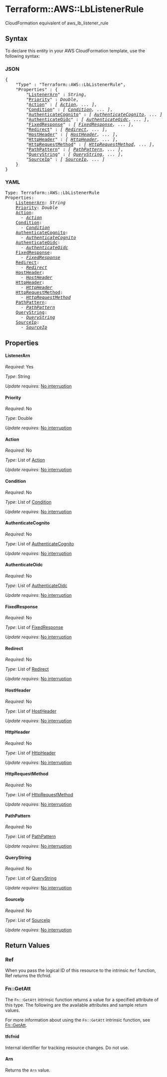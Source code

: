 # Terraform::AWS::LbListenerRule

CloudFormation equivalent of aws_lb_listener_rule

## Syntax

To declare this entity in your AWS CloudFormation template, use the following syntax:

### JSON

<pre>
{
    "Type" : "Terraform::AWS::LbListenerRule",
    "Properties" : {
        "<a href="#listenerarn" title="ListenerArn">ListenerArn</a>" : <i>String</i>,
        "<a href="#priority" title="Priority">Priority</a>" : <i>Double</i>,
        "<a href="#action" title="Action">Action</a>" : <i>[ <a href="action.md">Action</a>, ... ]</i>,
        "<a href="#condition" title="Condition">Condition</a>" : <i>[ <a href="condition.md">Condition</a>, ... ]</i>,
        "<a href="#authenticatecognito" title="AuthenticateCognito">AuthenticateCognito</a>" : <i>[ <a href="authenticatecognito.md">AuthenticateCognito</a>, ... ]</i>,
        "<a href="#authenticateoidc" title="AuthenticateOidc">AuthenticateOidc</a>" : <i>[ <a href="authenticateoidc.md">AuthenticateOidc</a>, ... ]</i>,
        "<a href="#fixedresponse" title="FixedResponse">FixedResponse</a>" : <i>[ <a href="fixedresponse.md">FixedResponse</a>, ... ]</i>,
        "<a href="#redirect" title="Redirect">Redirect</a>" : <i>[ <a href="redirect.md">Redirect</a>, ... ]</i>,
        "<a href="#hostheader" title="HostHeader">HostHeader</a>" : <i>[ <a href="hostheader.md">HostHeader</a>, ... ]</i>,
        "<a href="#httpheader" title="HttpHeader">HttpHeader</a>" : <i>[ <a href="httpheader.md">HttpHeader</a>, ... ]</i>,
        "<a href="#httprequestmethod" title="HttpRequestMethod">HttpRequestMethod</a>" : <i>[ <a href="httprequestmethod.md">HttpRequestMethod</a>, ... ]</i>,
        "<a href="#pathpattern" title="PathPattern">PathPattern</a>" : <i>[ <a href="pathpattern.md">PathPattern</a>, ... ]</i>,
        "<a href="#querystring" title="QueryString">QueryString</a>" : <i>[ <a href="querystring.md">QueryString</a>, ... ]</i>,
        "<a href="#sourceip" title="SourceIp">SourceIp</a>" : <i>[ <a href="sourceip.md">SourceIp</a>, ... ]</i>
    }
}
</pre>

### YAML

<pre>
Type: Terraform::AWS::LbListenerRule
Properties:
    <a href="#listenerarn" title="ListenerArn">ListenerArn</a>: <i>String</i>
    <a href="#priority" title="Priority">Priority</a>: <i>Double</i>
    <a href="#action" title="Action">Action</a>: <i>
      - <a href="action.md">Action</a></i>
    <a href="#condition" title="Condition">Condition</a>: <i>
      - <a href="condition.md">Condition</a></i>
    <a href="#authenticatecognito" title="AuthenticateCognito">AuthenticateCognito</a>: <i>
      - <a href="authenticatecognito.md">AuthenticateCognito</a></i>
    <a href="#authenticateoidc" title="AuthenticateOidc">AuthenticateOidc</a>: <i>
      - <a href="authenticateoidc.md">AuthenticateOidc</a></i>
    <a href="#fixedresponse" title="FixedResponse">FixedResponse</a>: <i>
      - <a href="fixedresponse.md">FixedResponse</a></i>
    <a href="#redirect" title="Redirect">Redirect</a>: <i>
      - <a href="redirect.md">Redirect</a></i>
    <a href="#hostheader" title="HostHeader">HostHeader</a>: <i>
      - <a href="hostheader.md">HostHeader</a></i>
    <a href="#httpheader" title="HttpHeader">HttpHeader</a>: <i>
      - <a href="httpheader.md">HttpHeader</a></i>
    <a href="#httprequestmethod" title="HttpRequestMethod">HttpRequestMethod</a>: <i>
      - <a href="httprequestmethod.md">HttpRequestMethod</a></i>
    <a href="#pathpattern" title="PathPattern">PathPattern</a>: <i>
      - <a href="pathpattern.md">PathPattern</a></i>
    <a href="#querystring" title="QueryString">QueryString</a>: <i>
      - <a href="querystring.md">QueryString</a></i>
    <a href="#sourceip" title="SourceIp">SourceIp</a>: <i>
      - <a href="sourceip.md">SourceIp</a></i>
</pre>

## Properties

#### ListenerArn

_Required_: Yes

_Type_: String

_Update requires_: [No interruption](https://docs.aws.amazon.com/AWSCloudFormation/latest/UserGuide/using-cfn-updating-stacks-update-behaviors.html#update-no-interrupt)

#### Priority

_Required_: No

_Type_: Double

_Update requires_: [No interruption](https://docs.aws.amazon.com/AWSCloudFormation/latest/UserGuide/using-cfn-updating-stacks-update-behaviors.html#update-no-interrupt)

#### Action

_Required_: No

_Type_: List of <a href="action.md">Action</a>

_Update requires_: [No interruption](https://docs.aws.amazon.com/AWSCloudFormation/latest/UserGuide/using-cfn-updating-stacks-update-behaviors.html#update-no-interrupt)

#### Condition

_Required_: No

_Type_: List of <a href="condition.md">Condition</a>

_Update requires_: [No interruption](https://docs.aws.amazon.com/AWSCloudFormation/latest/UserGuide/using-cfn-updating-stacks-update-behaviors.html#update-no-interrupt)

#### AuthenticateCognito

_Required_: No

_Type_: List of <a href="authenticatecognito.md">AuthenticateCognito</a>

_Update requires_: [No interruption](https://docs.aws.amazon.com/AWSCloudFormation/latest/UserGuide/using-cfn-updating-stacks-update-behaviors.html#update-no-interrupt)

#### AuthenticateOidc

_Required_: No

_Type_: List of <a href="authenticateoidc.md">AuthenticateOidc</a>

_Update requires_: [No interruption](https://docs.aws.amazon.com/AWSCloudFormation/latest/UserGuide/using-cfn-updating-stacks-update-behaviors.html#update-no-interrupt)

#### FixedResponse

_Required_: No

_Type_: List of <a href="fixedresponse.md">FixedResponse</a>

_Update requires_: [No interruption](https://docs.aws.amazon.com/AWSCloudFormation/latest/UserGuide/using-cfn-updating-stacks-update-behaviors.html#update-no-interrupt)

#### Redirect

_Required_: No

_Type_: List of <a href="redirect.md">Redirect</a>

_Update requires_: [No interruption](https://docs.aws.amazon.com/AWSCloudFormation/latest/UserGuide/using-cfn-updating-stacks-update-behaviors.html#update-no-interrupt)

#### HostHeader

_Required_: No

_Type_: List of <a href="hostheader.md">HostHeader</a>

_Update requires_: [No interruption](https://docs.aws.amazon.com/AWSCloudFormation/latest/UserGuide/using-cfn-updating-stacks-update-behaviors.html#update-no-interrupt)

#### HttpHeader

_Required_: No

_Type_: List of <a href="httpheader.md">HttpHeader</a>

_Update requires_: [No interruption](https://docs.aws.amazon.com/AWSCloudFormation/latest/UserGuide/using-cfn-updating-stacks-update-behaviors.html#update-no-interrupt)

#### HttpRequestMethod

_Required_: No

_Type_: List of <a href="httprequestmethod.md">HttpRequestMethod</a>

_Update requires_: [No interruption](https://docs.aws.amazon.com/AWSCloudFormation/latest/UserGuide/using-cfn-updating-stacks-update-behaviors.html#update-no-interrupt)

#### PathPattern

_Required_: No

_Type_: List of <a href="pathpattern.md">PathPattern</a>

_Update requires_: [No interruption](https://docs.aws.amazon.com/AWSCloudFormation/latest/UserGuide/using-cfn-updating-stacks-update-behaviors.html#update-no-interrupt)

#### QueryString

_Required_: No

_Type_: List of <a href="querystring.md">QueryString</a>

_Update requires_: [No interruption](https://docs.aws.amazon.com/AWSCloudFormation/latest/UserGuide/using-cfn-updating-stacks-update-behaviors.html#update-no-interrupt)

#### SourceIp

_Required_: No

_Type_: List of <a href="sourceip.md">SourceIp</a>

_Update requires_: [No interruption](https://docs.aws.amazon.com/AWSCloudFormation/latest/UserGuide/using-cfn-updating-stacks-update-behaviors.html#update-no-interrupt)

## Return Values

### Ref

When you pass the logical ID of this resource to the intrinsic `Ref` function, Ref returns the tfcfnid.

### Fn::GetAtt

The `Fn::GetAtt` intrinsic function returns a value for a specified attribute of this type. The following are the available attributes and sample return values.

For more information about using the `Fn::GetAtt` intrinsic function, see [Fn::GetAtt](https://docs.aws.amazon.com/AWSCloudFormation/latest/UserGuide/intrinsic-function-reference-getatt.html).

#### tfcfnid

Internal identifier for tracking resource changes. Do not use.

#### Arn

Returns the <code>Arn</code> value.

